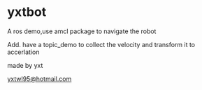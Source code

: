 # yxtbot

A  ros demo,use amcl package to navigate the robot

Add. have a topic_demo to collect the velocity and transform it to accerlation

made by yxt

yxtwl95@hotmail.com
